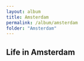 ```yaml
---
layout: album
title: Amsterdam
permalink: /album/amsterdam
folder: "Amsterdam"
---
```


## Life in Amsterdam


